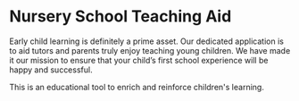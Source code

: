 # Nursery School Teaching Aid #

Early child learning is definitely a prime asset.  Our dedicated application is to aid tutors and parents truly enjoy teaching young children. We have made it our mission to ensure that your child’s first school experience will be happy and successful.

This is an educational tool to enrich and reinforce children's learning.